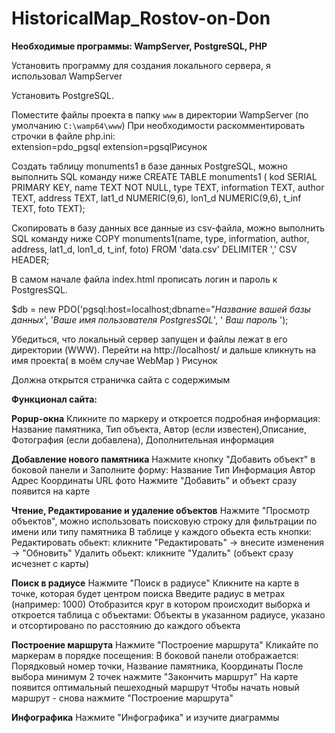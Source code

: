 # HistoricalMap_Rostov-on-Don
**Необходимые программы:  WampServer, PostgreSQL, PHP**

Установить программу для создания локального сервера, я использовал WampServer 

Установить PostgreSQL. 

Поместите файлы проекта в папку `www` в директории WampServer (по умолчанию `C:\wamp64\www`) При необходимости раскомментировать строчки в файле php.ini:  
extension=pdo_pgsql 
extension=pgsqlРисунок 

Создать таблицу monuments1 в базе данных PostgreSQL, можно выполнить SQL команду ниже 
CREATE TABLE monuments1 ( kod SERIAL PRIMARY KEY, name TEXT NOT NULL, type TEXT, information TEXT, author TEXT, address TEXT, lat1_d NUMERIC(9,6), lon1_d NUMERIC(9,6), t_inf TEXT, foto TEXT); 

 

Скопировать в базу данных все данные из csv-файла, можно выполнить SQL команду ниже 
COPY monuments1(name, type, information, author, address, lat1_d, lon1_d, t_inf, foto) FROM 'data.csv' DELIMITER ',' CSV HEADER; 

 

В самом начале файла index.html прописать логин и пароль к PostgresSQL. 

$db = new PDO('pgsql:host=localhost;dbname=”*Название вашей базы данных*', '*Ваше имя пользователя PostgresSQL*', ' *Ваш пароль* '); 

 

Убедиться, что локальный сервер запущен и файлы лежат в его директории (WWW). Перейти на http://localhost/ и дальше кликнуть на имя проекта( в моём случае WebMap ) Рисунок 

Должна открытся страничка сайта с содержимым 

 

 

**Функционал сайта:** 

**Popup-окна** Кликните по маркеру и откроется подробная информация: 
Название памятника, Тип объекта, Автор (если известен),Описание, Фотография (если добавлена), Дополнительная информация 

**Добавление нового памятника** Нажмите кнопку "Добавить объект" в боковой панели и Заполните форму:
Название Тип Информация Автор Адрес Координаты URL фото 
Нажмите "Добавить" и объект сразу появится на карте 

**Чтение, Редактирование и удаление объектов**
Нажмите "Просмотр объектов", можно использовать поисковую строку для фильтрации по имени или типу памятника В таблице у каждого обьекта есть кнопки: 
Редактировать обьект: кликните "Редактировать" → внесите изменения → "Обновить" 
Удалить обьект: кликните "Удалить" (объект сразу исчезнет с карты) 

**Поиск в радиусе**
Нажмите "Поиск в радиусе" 
Кликните на карте в точке, которая будет центром поиска 
Введите радиус в метрах (например: 1000) 
Отобразится круг в котором происходит выборка и откроется таблица с объектами: Объекты в указанном радиусе, указано и отсортировано по расстоянию до каждого объекта 

**Построение маршрута**
Нажмите "Построение маршрута"
Кликайте по маркерам в порядке посещения: 
В боковой панели отображается: Порядковый номер точки, Название памятника, Координаты 
После выбора минимум 2 точек нажмите "Закончить маршрут" 
На карте появится оптимальный пешеходный маршрут 
Чтобы начать новый маршрут - снова нажмите "Построение маршрута" 

**Инфографика** 
Нажмите "Инфографика" и изучите диаграммы 
